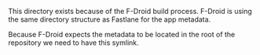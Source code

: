 This directory exists because of the F-Droid build process. F-Droid is using the same directory structure as Fastlane
for the app metadata.

Because F-Droid expects the metadata to be located in the root of the repository we need to have this symlink.
